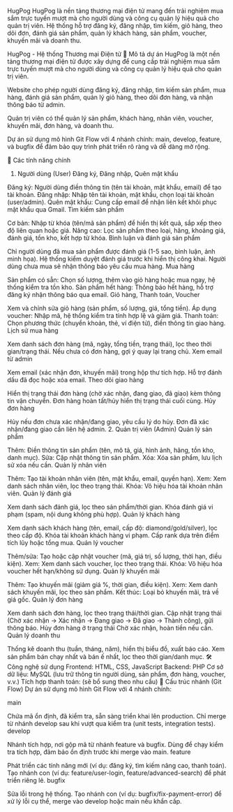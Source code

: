 HugPog
HugPog là nền tảng thương mại điện tử mang đến trải nghiệm mua sắm trực tuyến mượt mà cho người dùng và công cụ quản lý hiệu quả cho quản trị viên. Hệ thống hỗ trợ đăng ký, đăng nhập, tìm kiếm, giỏ hàng, theo dõi đơn, đánh giá sản phẩm, quản lý khách hàng, sản phẩm, voucher, khuyến mãi và doanh thu.

HugPog - Hệ thống Thương mại Điện tử
📌 Mô tả dự án
HugPog là một nền tảng thương mại điện tử được xây dựng để cung cấp trải nghiệm mua sắm trực tuyến mượt mà cho người dùng và công cụ quản lý hiệu quả cho quản trị viên.

Website cho phép người dùng đăng ký, đăng nhập, tìm kiếm sản phẩm, mua hàng, đánh giá sản phẩm, quản lý giỏ hàng, theo dõi đơn hàng, và nhận thông báo từ admin.

Quản trị viên có thể quản lý sản phẩm, khách hàng, nhân viên, voucher, khuyến mãi, đơn hàng, và doanh thu.

Dự án sử dụng mô hình Git Flow với 4 nhánh chính: main, develop, feature, và bugfix để đảm bảo quy trình phát triển rõ ràng và dễ dàng mở rộng.

🚀 Các tính năng chính
1. Người dùng (User)
Đăng ký, Đăng nhập, Quên mật khẩu

Đăng ký: Người dùng điền thông tin (tên tài khoản, mật khẩu, email) để tạo tài khoản.
Đăng nhập: Nhập tên tài khoản, mật khẩu, chọn loại tài khoản (user/admin).
Quên mật khẩu: Cung cấp email để nhận liên kết khôi phục mật khẩu qua Gmail.
Tìm kiếm sản phẩm

Cơ bản: Nhập từ khóa (tên/mã sản phẩm) để hiển thị kết quả, sắp xếp theo độ liên quan hoặc giá.
Nâng cao: Lọc sản phẩm theo loại, hãng, khoảng giá, đánh giá, tồn kho, kết hợp từ khóa.
Bình luận và đánh giá sản phẩm

Chỉ người dùng đã mua sản phẩm được đánh giá (1-5 sao, bình luận, ảnh minh họa).
Hệ thống kiểm duyệt đánh giá trước khi hiển thị công khai.
Người dùng chưa mua sẽ nhận thông báo yêu cầu mua hàng.
Mua hàng

Sản phẩm có sẵn: Chọn số lượng, thêm vào giỏ hàng hoặc mua ngay, hệ thống kiểm tra tồn kho.
Sản phẩm hết hàng: Thông báo hết hàng, hỗ trợ đăng ký nhận thông báo qua email.
Giỏ hàng, Thanh toán, Voucher

Xem và chỉnh sửa giỏ hàng (sản phẩm, số lượng, giá, tổng tiền).
Áp dụng voucher: Nhập mã, hệ thống kiểm tra tính hợp lệ và giảm giá.
Thanh toán: Chọn phương thức (chuyển khoản, thẻ, ví điện tử), điền thông tin giao hàng.
Lịch sử mua hàng

Xem danh sách đơn hàng (mã, ngày, tổng tiền, trạng thái), lọc theo thời gian/trạng thái.
Nếu chưa có đơn hàng, gợi ý quay lại trang chủ.
Xem email từ admin

Xem email (xác nhận đơn, khuyến mãi) trong hộp thư tích hợp.
Hỗ trợ đánh dấu đã đọc hoặc xóa email.
Theo dõi giao hàng

Hiển thị trạng thái đơn hàng (chờ xác nhận, đang giao, đã giao) kèm thông tin vận chuyển.
Đơn hàng hoàn tất/hủy hiển thị trạng thái cuối cùng.
Hủy đơn hàng

Hủy nếu đơn chưa xác nhận/đang giao, yêu cầu lý do hủy.
Đơn đã xác nhận/đang giao cần liên hệ admin.
2. Quản trị viên (Admin)
Quản lý sản phẩm

Thêm: Điền thông tin sản phẩm (tên, mô tả, giá, hình ảnh, hãng, tồn kho, danh mục).
Sửa: Cập nhật thông tin sản phẩm.
Xóa: Xóa sản phẩm, lưu lịch sử xóa nếu cần.
Quản lý nhân viên

Thêm: Tạo tài khoản nhân viên (tên, mật khẩu, email, quyền hạn).
Xem: Xem danh sách nhân viên, lọc theo trạng thái.
Khóa: Vô hiệu hóa tài khoản nhân viên.
Quản lý đánh giá

Xem danh sách đánh giá, lọc theo sản phẩm/thời gian.
Khóa đánh giá vi phạm (spam, nội dung không phù hợp).
Quản lý khách hàng

Xem danh sách khách hàng (tên, email, cấp độ: diamond/gold/silver), lọc theo cấp độ.
Khóa tài khoản khách hàng vi phạm.
Cấp rank dựa trên điểm tích lũy hoặc tổng mua.
Quản lý voucher

Thêm/sửa: Tạo hoặc cập nhật voucher (mã, giá trị, số lượng, thời hạn, điều kiện).
Xem: Xem danh sách voucher, lọc theo trạng thái.
Khóa: Vô hiệu hóa voucher hết hạn/không sử dụng.
Quản lý khuyến mãi

Thêm: Tạo khuyến mãi (giảm giá %, thời gian, điều kiện).
Xem: Xem danh sách khuyến mãi, lọc theo sản phẩm.
Kết thúc: Loại bỏ khuyến mãi, trả về giá gốc.
Quản lý đơn hàng

Xem danh sách đơn hàng, lọc theo trạng thái/thời gian.
Cập nhật trạng thái (Chờ xác nhận → Xác nhận → Đang giao → Đã giao → Thành công), gửi thông báo.
Hủy đơn hàng ở trạng thái Chờ xác nhận, hoàn tiền nếu cần.
Quản lý doanh thu

Thống kê doanh thu (tuần, tháng, năm), hiển thị biểu đồ, xuất báo cáo.
Xem sản phẩm bán chạy nhất và bán ế nhất, lọc theo thời gian/danh mục.
🛠️ Công nghệ sử dụng
Frontend: HTML, CSS, JavaScript
Backend: PHP
Cơ sở dữ liệu: MySQL (lưu trữ thông tin người dùng, sản phẩm, đơn hàng, voucher, v.v.)
Tích hợp thanh toán: (sẽ bổ sung theo nhu cầu)
🌿 Cấu trúc nhánh (Git Flow)
Dự án sử dụng mô hình Git Flow với 4 nhánh chính:

main

Chứa mã ổn định, đã kiểm tra, sẵn sàng triển khai lên production.
Chỉ merge từ nhánh develop sau khi vượt qua kiểm tra (unit tests, integration tests).
develop

Nhánh tích hợp, nơi gộp mã từ nhánh feature và bugfix.
Dùng để chạy kiểm tra tích hợp, đảm bảo ổn định trước khi merge vào main.
feature

Phát triển các tính năng mới (ví dụ: đăng ký, tìm kiếm nâng cao, thanh toán).
Tạo nhánh con (ví dụ: feature/user-login, feature/advanced-search) để phát triển riêng lẻ.
bugfix

Sửa lỗi trong hệ thống.
Tạo nhánh con (ví dụ: bugfix/fix-payment-error) để xử lý lỗi cụ thể, merge vào develop hoặc main nếu khẩn cấp.
